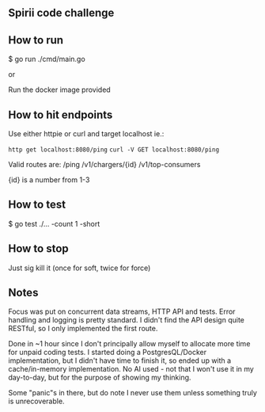 ## Spirii code challenge

## How to run
$ go run ./cmd/main.go

or

Run the docker image provided

## How to hit endpoints
Use either httpie or curl and target localhost ie.:

`http get localhost:8080/ping`
`curl -V GET localhost:8080/ping`

Valid routes are:
/ping
/v1/chargers/{id}
/v1/top-consumers

{id} is a number from 1-3


## How to test 
$ go test ./... -count 1 -short

## How to stop
Just sig kill it (once for soft, twice for force)

## Notes
Focus was put on concurrent data streams, HTTP API and tests.
Error handling and logging is pretty standard.
I didn't find the API design quite RESTful, so I only implemented the first route.

Done in ~1 hour since I don't principally allow myself to allocate more time for unpaid coding tests.
I started doing a PostgresQL/Docker implementation, but I didn't have time to finish it, so ended up with a cache/in-memory implementation.
No AI used - not that I won't use it in my day-to-day, but for the purpose of showing my thinking.

Some "panic"s in there, but do note I never use them unless something truly is unrecoverable.
